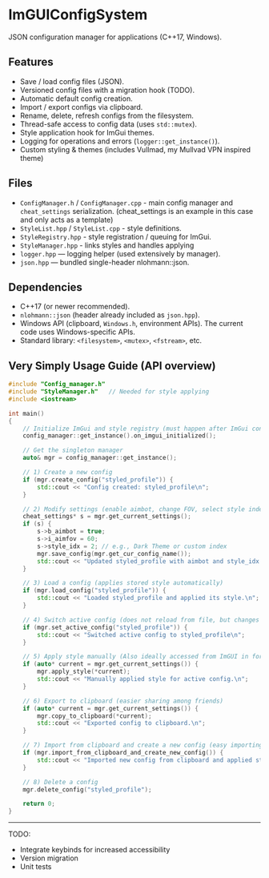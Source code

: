 # ImGUIConfigSystem

JSON configuration manager for applications (C++17, Windows).

## Features
- Save / load config files (JSON).
- Versioned config files with a migration hook (TODO).
- Automatic default config creation.
- Import / export configs via clipboard.
- Rename, delete, refresh configs from the filesystem.
- Thread-safe access to config data (uses `std::mutex`).
- Style application hook for ImGui themes.
- Logging for operations and errors (`logger::get_instance()`).
- Custom styling & themes (includes Vullmad, my Mullvad VPN inspired theme)

## Files
- `ConfigManager.h` / `ConfigManager.cpp` - main config manager and `cheat_settings` serialization. (cheat_settings is an example in this case and only acts as a template)
- `StyleList.hpp` / `StyleList.cpp` - style definitions.
- `StyleRegistry.hpp` - style registration / queuing for ImGui.
- `StyleManager.hpp` - links styles and handles applying
- `logger.hpp` — logging helper (used extensively by manager).
- `json.hpp` — bundled single-header nlohmann::json.

## Dependencies
- C++17 (or newer recommended).
- `nlohmann::json` (header already included as `json.hpp`).
- Windows API (clipboard, `Windows.h`, environment APIs). The current code uses Windows-specific APIs.
- Standard library: `<filesystem>`, `<mutex>`, `<fstream>`, etc.

## Very Simply Usage Guide (API overview)
```cpp
#include "Config_manager.h"
#include "StyleManager.h"   // Needed for style applying
#include <iostream>

int main()
{
    // Initialize ImGui and style registry (must happen after ImGui context is created)
    config_manager::get_instance().on_imgui_initialized();

    // Get the singleton manager
    auto& mgr = config_manager::get_instance();

    // 1) Create a new config
    if (mgr.create_config("styled_profile")) {
        std::cout << "Config created: styled_profile\n";
    }

    // 2) Modify settings (enable aimbot, change FOV, select style index. Ideally this would be accessed through ImGUI with e.g. sliders, user input, toggles, etc)
    cheat_settings* s = mgr.get_current_settings();
    if (s) {
        s->b_aimbot = true;
        s->i_aimfov = 60;
        s->style_idx = 2; // e.g., Dark Theme or custom index
        mgr.save_config(mgr.get_cur_config_name());
        std::cout << "Updated styled_profile with aimbot and style_idx = 2\n";
    }

    // 3) Load a config (applies stored style automatically)
    if (mgr.load_config("styled_profile")) {
        std::cout << "Loaded styled_profile and applied its style.\n";
    }

    // 4) Switch active config (does not reload from file, but changes current pointer)
    if (mgr.set_active_config("styled_profile")) {
        std::cout << "Switched active config to styled_profile\n";
    }

    // 5) Apply style manually (Also ideally accessed from ImGUI in for example, a dropbox containing the styles)
    if (auto* current = mgr.get_current_settings()) {
        mgr.apply_style(*current);
        std::cout << "Manually applied style for active config.\n";
    }

    // 6) Export to clipboard (easier sharing among friends)
    if (auto* current = mgr.get_current_settings()) {
        mgr.copy_to_clipboard(*current);
        std::cout << "Exported config to clipboard.\n";
    }

    // 7) Import from clipboard and create a new config (easy importing)
    if (mgr.import_from_clipboard_and_create_new_config()) {
        std::cout << "Imported new config from clipboard and applied style.\n";
    }

    // 8) Delete a config
    mgr.delete_config("styled_profile");

    return 0;
}

```

---
TODO:
- Integrate keybinds for increased accessibility
- Version migration
- Unit tests
